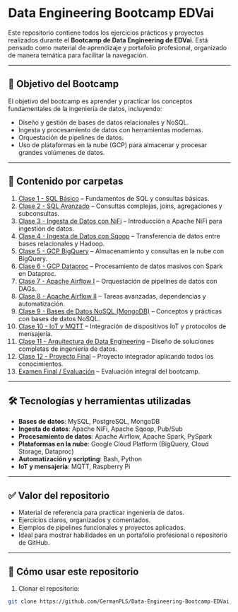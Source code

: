 # Data Engineering Bootcamp EDVai

Este repositorio contiene todos los ejercicios prácticos y proyectos realizados durante el **Bootcamp de Data Engineering de EDVai**. Está pensado como material de aprendizaje y portafolio profesional, organizado de manera temática para facilitar la navegación.

---

## 🎯 Objetivo del Bootcamp

El objetivo del bootcamp es aprender y practicar los conceptos fundamentales de la ingeniería de datos, incluyendo:

- Diseño y gestión de bases de datos relacionales y NoSQL.
- Ingesta y procesamiento de datos con herramientas modernas.
- Orquestación de pipelines de datos.
- Uso de plataformas en la nube (GCP) para almacenar y procesar grandes volúmenes de datos.

---

## 📂 Contenido por carpetas



1. [Clase 1 - SQL Básico](./Clase%201%20-%20SQL/README.md) – Fundamentos de SQL y consultas básicas.
2. [Clase 2 - SQL Avanzado](./Clase%202%20-%20SQL/README.md) – Consultas complejas, joins, agregaciones y subconsultas.
3. [Clase 3 - Ingesta de Datos con NiFi](./03_Clase3_NiFi/README.md) – Introducción a Apache NiFi para ingestión de datos.
4. [Clase 4 - Ingesta de Datos con Sqoop](./04_Clase4_Sqoop/README.md) – Transferencia de datos entre bases relacionales y Hadoop.
5. [Clase 5 - GCP BigQuery](./05_Clase5_GCP_BigQuery/README.md) – Almacenamiento y consultas en la nube con BigQuery.
6. [Clase 6 - GCP Dataproc](./06_Clase6_GCP_Dataproc/README.md) – Procesamiento de datos masivos con Spark en Dataproc.
7. [Clase 7 - Apache Airflow I](./07_Clase7_Airflow/README.md) – Orquestación de pipelines de datos con DAGs.
8. [Clase 8 - Apache Airflow II](./08_Clase8_AirflowII/README.md) – Tareas avanzadas, dependencias y automatización.
9. [Clase 9 - Bases de Datos NoSQL (MongoDB)](./09_Clase9_Mongo/README.md) – Conceptos y prácticas con bases de datos NoSQL.
10. [Clase 10 - IoT y MQTT](./10_Clase10_IoT/README.md) – Integración de dispositivos IoT y protocolos de mensajería.
11. [Clase 11 - Arquitectura de Data Engineering](./11_Clase11_Arquitectura/README.md) – Diseño de soluciones completas de ingeniería de datos.
12. [Clase 12 - Proyecto Final](./12_Clase12_Proyecto/README.md) – Proyecto integrador aplicando todos los conocimientos.
13. [Examen Final / Evaluación](./13_ExamenFinal/README.md) – Evaluación integral del bootcamp.

---

## 🛠 Tecnologías y herramientas utilizadas

- **Bases de datos**: MySQL, PostgreSQL, MongoDB
- **Ingesta de datos**: Apache NiFi, Apache Sqoop, Pub/Sub
- **Procesamiento de datos**: Apache Airflow, Apache Spark, PySpark
- **Plataformas en la nube**: Google Cloud Platform (BigQuery, Cloud Storage, Dataproc)
- **Automatización y scripting**: Bash, Python
- **IoT y mensajería**: MQTT, Raspberry Pi

---

## ✅ Valor del repositorio

- Material de referencia para practicar ingeniería de datos.
- Ejercicios claros, organizados y comentados.
- Ejemplos de pipelines funcionales y proyectos aplicados.
- Ideal para mostrar habilidades en un portafolio profesional o repositorio de GitHub.

---

## 📌 Cómo usar este repositorio

1. Clonar el repositorio:
```bash
git clone https://github.com/GermanPLS/Data-Engineering-Bootcamp-EDVai.git


